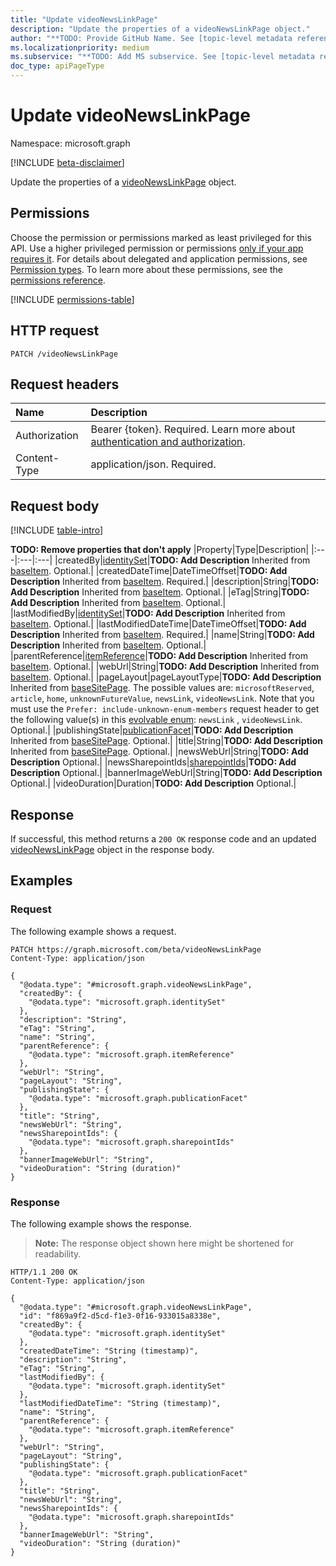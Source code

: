 ```yaml
---
title: "Update videoNewsLinkPage"
description: "Update the properties of a videoNewsLinkPage object."
author: "**TODO: Provide GitHub Name. See [topic-level metadata reference](https://aka.ms/msgo?pagePath=Document-APIs/Guidelines/Metadata)**"
ms.localizationpriority: medium
ms.subservice: "**TODO: Add MS subservice. See [topic-level metadata reference](https://aka.ms/msgo?pagePath=Document-APIs/Guidelines/Metadata)**"
doc_type: apiPageType
---
```


# Update videoNewsLinkPage

Namespace: microsoft.graph

[!INCLUDE [beta-disclaimer](../../includes/beta-disclaimer.md)]

Update the properties of a [videoNewsLinkPage](../resources/videonewslinkpage.md) object.

## Permissions

Choose the permission or permissions marked as least privileged for this API. Use a higher privileged permission or permissions [only if your app requires it](/graph/permissions-overview#best-practices-for-using-microsoft-graph-permissions). For details about delegated and application permissions, see [Permission types](/graph/permissions-overview#permission-types). To learn more about these permissions, see the [permissions reference](/graph/permissions-reference).

<!-- {
  "blockType": "permissions",
  "name": "videonewslinkpage-update-permissions"
}
-->
[!INCLUDE [permissions-table](../includes/permissions/videonewslinkpage-update-permissions.md)]

## HTTP request

<!-- {
  "blockType": "ignored"
}
-->
``` http
PATCH /videoNewsLinkPage
```

## Request headers

|Name|Description|
|:---|:---|
|Authorization|Bearer {token}. Required. Learn more about [authentication and authorization](/graph/auth/auth-concepts).|
|Content-Type|application/json. Required.|

## Request body

[!INCLUDE [table-intro](../../includes/update-property-table-intro.md)]


**TODO: Remove properties that don't apply**
|Property|Type|Description|
|:---|:---|:---|
|createdBy|[identitySet](../resources/intune-identityset.md)|**TODO: Add Description** Inherited from [baseItem](../resources/baseitem.md). Optional.|
|createdDateTime|DateTimeOffset|**TODO: Add Description** Inherited from [baseItem](../resources/baseitem.md). Required.|
|description|String|**TODO: Add Description** Inherited from [baseItem](../resources/baseitem.md). Optional.|
|eTag|String|**TODO: Add Description** Inherited from [baseItem](../resources/baseitem.md). Optional.|
|lastModifiedBy|[identitySet](../resources/intune-identityset.md)|**TODO: Add Description** Inherited from [baseItem](../resources/baseitem.md). Optional.|
|lastModifiedDateTime|DateTimeOffset|**TODO: Add Description** Inherited from [baseItem](../resources/baseitem.md). Required.|
|name|String|**TODO: Add Description** Inherited from [baseItem](../resources/baseitem.md). Optional.|
|parentReference|[itemReference](../resources/itemreference.md)|**TODO: Add Description** Inherited from [baseItem](../resources/baseitem.md). Optional.|
|webUrl|String|**TODO: Add Description** Inherited from [baseItem](../resources/baseitem.md). Optional.|
|pageLayout|pageLayoutType|**TODO: Add Description** Inherited from [baseSitePage](../resources/basesitepage.md). The possible values are: `microsoftReserved`, `article`, `home`, `unknownFutureValue`, `newsLink`, `videoNewsLink`. Note that you must use the `Prefer: include-unknown-enum-members` request header to get the following value(s) in this [evolvable enum](/graph/best-practices-concept#handling-future-members-in-evolvable-enumerations): `newsLink` , `videoNewsLink`. Optional.|
|publishingState|[publicationFacet](../resources/publicationfacet.md)|**TODO: Add Description** Inherited from [baseSitePage](../resources/basesitepage.md). Optional.|
|title|String|**TODO: Add Description** Inherited from [baseSitePage](../resources/basesitepage.md). Optional.|
|newsWebUrl|String|**TODO: Add Description** Optional.|
|newsSharepointIds|[sharepointIds](../resources/sharepointids.md)|**TODO: Add Description** Optional.|
|bannerImageWebUrl|String|**TODO: Add Description** Optional.|
|videoDuration|Duration|**TODO: Add Description** Optional.|



## Response

If successful, this method returns a `200 OK` response code and an updated [videoNewsLinkPage](../resources/videonewslinkpage.md) object in the response body.

## Examples

### Request

The following example shows a request.
<!-- {
  "blockType": "request",
  "name": "update_videonewslinkpage"
}
-->
``` http
PATCH https://graph.microsoft.com/beta/videoNewsLinkPage
Content-Type: application/json

{
  "@odata.type": "#microsoft.graph.videoNewsLinkPage",
  "createdBy": {
    "@odata.type": "microsoft.graph.identitySet"
  },
  "description": "String",
  "eTag": "String",
  "name": "String",
  "parentReference": {
    "@odata.type": "microsoft.graph.itemReference"
  },
  "webUrl": "String",
  "pageLayout": "String",
  "publishingState": {
    "@odata.type": "microsoft.graph.publicationFacet"
  },
  "title": "String",
  "newsWebUrl": "String",
  "newsSharepointIds": {
    "@odata.type": "microsoft.graph.sharepointIds"
  },
  "bannerImageWebUrl": "String",
  "videoDuration": "String (duration)"
}
```


### Response

The following example shows the response.
>**Note:** The response object shown here might be shortened for readability.
<!-- {
  "blockType": "response",
  "truncated": true
}
-->
``` http
HTTP/1.1 200 OK
Content-Type: application/json

{
  "@odata.type": "#microsoft.graph.videoNewsLinkPage",
  "id": "f869a9f2-d5cd-f1e3-0f16-933015a8338e",
  "createdBy": {
    "@odata.type": "microsoft.graph.identitySet"
  },
  "createdDateTime": "String (timestamp)",
  "description": "String",
  "eTag": "String",
  "lastModifiedBy": {
    "@odata.type": "microsoft.graph.identitySet"
  },
  "lastModifiedDateTime": "String (timestamp)",
  "name": "String",
  "parentReference": {
    "@odata.type": "microsoft.graph.itemReference"
  },
  "webUrl": "String",
  "pageLayout": "String",
  "publishingState": {
    "@odata.type": "microsoft.graph.publicationFacet"
  },
  "title": "String",
  "newsWebUrl": "String",
  "newsSharepointIds": {
    "@odata.type": "microsoft.graph.sharepointIds"
  },
  "bannerImageWebUrl": "String",
  "videoDuration": "String (duration)"
}
```

